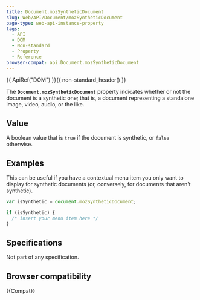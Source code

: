 ```yaml
---
title: Document.mozSyntheticDocument
slug: Web/API/Document/mozSyntheticDocument
page-type: web-api-instance-property
tags:
  - API
  - DOM
  - Non-standard
  - Property
  - Reference
browser-compat: api.Document.mozSyntheticDocument
---
```

{{ ApiRef("DOM") }}{{ non-standard_header() }}

The **`Document.mozSyntheticDocument`** property indicates
whether or not the document is a synthetic one; that is, a document representing a
standalone image, video, audio, or the like.

## Value

A boolean value that is `true` if the document is synthetic, or `false` otherwise.

## Examples

This can be useful if you have a contextual menu item you only want to display for
synthetic documents (or, conversely, for documents that aren't synthetic).

```js
var isSynthetic = document.mozSyntheticDocument;

if (isSynthetic) {
  /* insert your menu item here */
}
```

## Specifications

Not part of any specification.

## Browser compatibility

{{Compat}}
